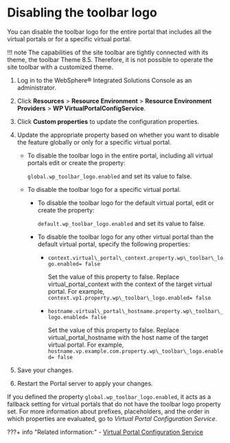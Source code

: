 # Disabling the toolbar logo

You can disable the toolbar logo for the entire portal that includes all the virtual portals or for a specific virtual portal.

!!! note
    The capabilities of the site toolbar are tightly connected with its theme, the toolbar Theme 8.5. Therefore, it is not possible to operate the site toolbar with a customized theme.

1.  Log in to the WebSphere® Integrated Solutions Console as an administrator.

2.  Click **Resources** \> **Resource Environment** \> **Resource Environment Providers** \> **WP VirtualPortalConfigService**.

3.  Click **Custom properties** to update the configuration properties.

4.  Update the appropriate property based on whether you want to disable the feature globally or only for a specific virtual portal.

    -   To disable the toolbar logo in the entire portal, including all virtual portals edit or create the property:

        `global.wp_toolbar_logo.enabled` and set its value to false.

    -   To disable the toolbar logo for a specific virtual portal.
        -   To disable the toolbar logo for the default virtual portal, edit or create the property:

            `default.wp_toolbar_logo.enabled` and set its value to false.

        -   To disable the toolbar logo for any other virtual portal than the default virtual portal, specify the following properties:
            -   `context.virtual\_portal\_context.property.wp\_toolbar\_logo.enabled= false`

                Set the value of this property to false. Replace virtual\_portal\_context with the context of the target virtual portal. For example, `context.vp1.property.wp\_toolbar\_logo.enabled= false`

            -   `hostname.virtual\_portal\_hostname.property.wp\_toolbar\_logo.enabled= false`

                Set the value of this property to false. Replace virtual\_portal\_hostname with the host name of the target virtual portal. For example, `hostname.vp.example.com.property.wp\_toolbar\_logo.enabled= false`

5.  Save your changes.

6.  Restart the Portal server to apply your changes.


If you defined the property `global.wp_toolbar_logo.enabled`, it acts as a fallback setting for virtual portals that do not have the toolbar logo property set. For more information about prefixes, placeholders, and the order in which properties are evaluated, go to *Virtual Portal Configuration Service*.


???+ info "Related information:"
    - [Virtual Portal Configuration Service](../../../../deployment/manage/config_portal_behavior/service_config_properties/portal_svc_cfg/srvcfg_virtual_portal.md)

